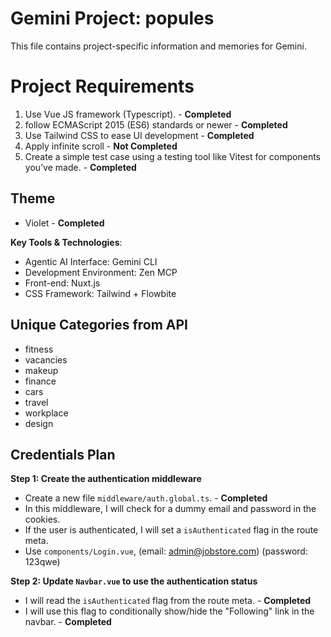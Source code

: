 # Gemini Project: popules
This file contains project-specific information and memories for Gemini.

# Project Requirements
1) Use Vue JS framework (Typescript). - **Completed**
2) follow ECMAScript 2015 (ES6) standards or newer - **Completed**
3) Use Tailwind CSS to ease UI development - **Completed**
4) Apply infinite scroll - **Not Completed**
5) Create a simple test case using a testing tool like Vitest for components you’ve made. - **Completed**



## Theme
- Violet - **Completed**

**Key Tools & Technologies**:
* Agentic AI Interface: Gemini CLI
* Development Environment: Zen MCP
* Front-end: Nuxt.js
* CSS Framework: Tailwind + Flowbite

## Unique Categories from API
- fitness
- vacancies
- makeup
- finance
- cars
- travel
- workplace
- design



## Credentials Plan
**Step 1: Create the authentication middleware**
*   Create a new file `middleware/auth.global.ts`. - **Completed**
*   In this middleware, I will check for a dummy email and password in the cookies.
*   If the user is authenticated, I will set a `isAuthenticated` flag in the route meta.
*   Use `components/Login.vue`, (email: admin@jobstore.com) (password: 123qwe)

**Step 2: Update `Navbar.vue` to use the authentication status**
*   I will read the `isAuthenticated` flag from the route meta. - **Completed**
*   I will use this flag to conditionally show/hide the "Following" link in the navbar. - **Completed**

